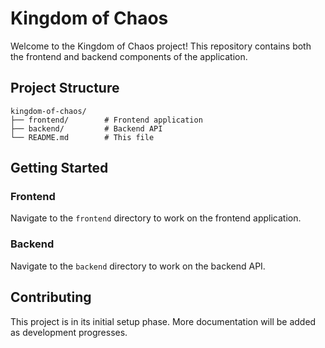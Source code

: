 # Kingdom of Chaos

Welcome to the Kingdom of Chaos project! This repository contains both the frontend and backend components of the application.

## Project Structure

```
kingdom-of-chaos/
├── frontend/        # Frontend application
├── backend/         # Backend API
└── README.md        # This file
```

## Getting Started

### Frontend
Navigate to the `frontend` directory to work on the frontend application.

### Backend
Navigate to the `backend` directory to work on the backend API.

## Contributing

This project is in its initial setup phase. More documentation will be added as development progresses. 